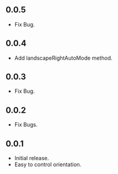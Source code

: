## 0.0.5
* Fix Bug.

## 0.0.4
* Add landscapeRightAutoMode method.

## 0.0.3
* Fix Bug.

## 0.0.2
* Fix Bugs.

## 0.0.1
* Initial release.
* Easy to control orientation.
